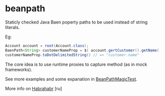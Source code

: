 beanpath
========

Staticly checked Java Baen poperty paths to be used instead of string literals.

Eg:
```java
Account account = root(Account.class);
BaenPath<String> customerNameProp = $( account.gertCustomer().getName() ) );
customerNameProp.toDotDelimitedString() // => "customer.name"
```

The core idea is to use runtime proxies to capture method (as in mock frameworks).

See more examples and some expanation in [BeanPathMagicTest](https://github.com/CUSTIS-public/beanpath/blob/master/src/test/java/ru/custis/beanpath/BeanPathMagicTest.java).

More info on [Habrahabr](http://habrahabr.ru/company/custis/blog/243803/) [ru]
